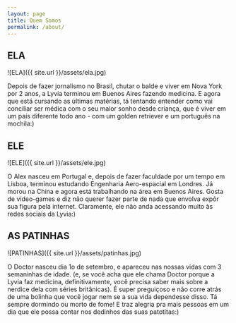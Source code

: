 ```yaml
---
layout: page
title: Quem Somos
permalink: /about/
---
```


ELA
---
![ELA]({{ site.url }}/assets/ela.jpg)

Depois de fazer jornalismo no Brasil, chutar o balde e viver em Nova York por 2 anos, a Lyvia terminou em Buenos Aires fazendo medicina. E agora que está cursando as últimas matérias, tá tentando entender como vai conciliar ser médica com o seu maior sonho desde criança, que é viver em um país diferente todo ano - com um golden retriever e um português na mochila:)

ELE
---
![ELE]({{ site.url }}/assets/ele.jpg)

O Alex nasceu em Portugal e, depois de fazer faculdade por um tempo em Lisboa, terminou estudando Engenharia Aero-espacial em Londres. Já morou na China e agora está trabalhando na área em Buenos Aires. Gosta de vídeo-games e diz não querer fazer parte de nada que envolva expôr sua figura pela internet. Claramente, ele não anda acessando muito às redes sociais da Lyvia:)


AS PATINHAS
---
![PATINHAS]({{ site.url }}/assets/patinhas.jpg)

O Doctor nasceu dia 1o de setembro, e apareceu nas nossas vidas com 3 semaninhas de idade. (e, se você acha que ele chama Doctor porque a Lyvia faz medicina, definitivamente, você precisa saber mais sobre a nerdice dela com séries britânicas). É super preguiçoso e não corre atrás de uma bolinha que você jogar nem se a sua vida dependesse disso. Tá sempre dormindo ou morto de fome! E traz alegria pra mais pessoas em um dia que ele possa contar nos dedinhos das suas patotitas:)
